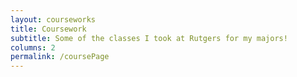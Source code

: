 ```yaml
---
layout: courseworks
title: Coursework
subtitle: Some of the classes I took at Rutgers for my majors!
columns: 2
permalink: /coursePage
---
```

